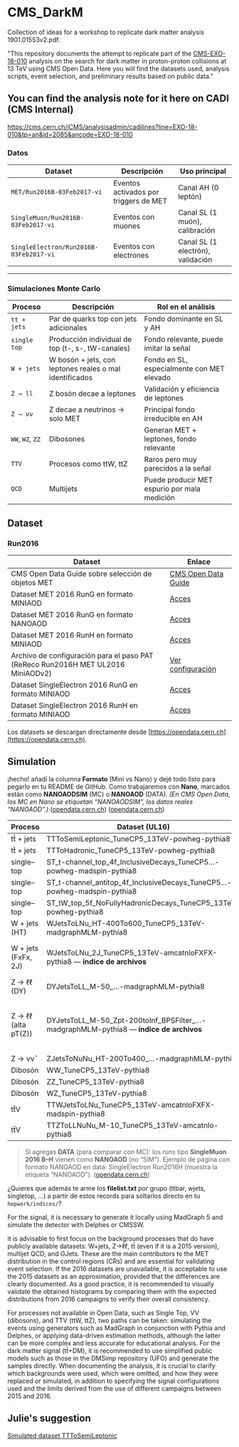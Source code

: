 # CMS_DarkM
Collection of ideas for a workshop to replicate dark matter analysis 1901.01553v2.pdf.

"This repository documents the attempt to replicate part of the [CMS-EXO-18-010](https://www.arxiv.org/pdf/1901.01553) analysis on the search for dark matter in proton-proton collisions at 13 TeV using CMS Open Data. Here you will find the datasets used, analysis scripts, event selection, and preliminary results based on public data."

## You can find the analysis note for it here on CADI (CMS Internal)
https://cms.cern.ch/iCMS/analysisadmin/cadilines?line=EXO-18-010&tp=an&id=2085&ancode=EXO-18-010


###  Datos 

| Dataset                             | Descripción                                   | Uso principal                      |
|-------------------------------------|-----------------------------------------------|------------------------------------|
| `MET/Run2016B-03Feb2017-vi`         | Eventos activados por triggers de MET         | Canal AH (0 leptón)                |
| `SingleMuon/Run2016B-03Feb2017-vi`  | Eventos con muones                            | Canal SL (1 muón), calibración     |
| `SingleElectron/Run2016B-03Feb2017-vi` | Eventos con electrones                      | Canal SL (1 electrón), validación  |

---

###  Simulaciones Monte Carlo

| Proceso            | Descripción                                             | Rol en el análisis                              |
|--------------------|---------------------------------------------------------|--------------------------------------------------|
| `tt + jets`        | Par de quarks top con jets adicionales                  | Fondo dominante en SL y AH                      |
| `single top`       | Producción individual de top (t-, s-, tW-canales)       | Fondo relevante, puede imitar la señal          |
| `W + jets`         | W bosón + jets, con leptones reales o mal identificados | Fondo en SL, especialmente con MET elevado      |
| `Z → ll`           | Z bosón decae a leptones                                | Validación y eficiencia de leptones             |
| `Z → νν`           | Z decae a neutrinos → solo MET                          | Principal fondo irreducible en AH               |
| `WW`, `WZ`, `ZZ`   | Dibosones                                               | Generan MET + leptones, fondo relevante          |
| `TTV`              | Procesos como ttW, ttZ                                  | Raros pero muy parecidos a la señal             |
| `QCD`              | Multijets                                               | Puede producir MET espurio por mala medición    |


## Dataset
### Run2016

| Dataset | Enlace |
|--------------|--------|
| CMS Open Data Guide sobre selección de objetos MET | [CMS Open Data Guide](https://cms-opendata-guide.web.cern.ch/analysis/selection/objects/met/) |
| Dataset MET 2016 RunG en formato MINIAOD | [Acces](https://opendata.cern.ch/record/30509) |
| Dataset MET 2016 RunG en formato NANOAOD | [Acces](https://opendata.cern.ch/record/30526) |
| Dataset MET 2016 RunH en formato MINIAOD | [Acces](https://opendata.cern.ch/record/30542) |
| Archivo de configuración para el paso PAT (ReReco Run2016H MET UL2016 MiniAODv2) | [Ver configuración](https://opendata-qa.cern.ch/record/30453?utm) |
| Dataset SingleElectron 2016 RunG en formato MINIAOD | [Acces](https://opendata.cern.ch/record/30512) |
| Dataset SingleElectron 2016 RunH en formato MINIAOD | [Acces](https://opendata.cern.ch/record/30545) |

Los datasets se descargan directamente desde [https://opendata.cern.ch](https://opendata.cern.ch).

## Simulation

¡hecho! añadí la columna **Formato** (Mini vs Nano) y dejé todo listo para pegarlo en tu README de GitHub. Como trabajaremos con **Nano**, marcados están como **NANOAODSIM** (MC) o **NANOAOD** (DATA). *(En CMS Open Data, los MC en Nano se etiquetan “NANOAODSIM”, los datos reales “NANOAOD”.)* ([opendata.cern.ch][1]) ([opendata.cern.ch][2])

| Proceso             | Dataset (UL16)                                                                            | Tipo | Formato        | Link                                                                                                                                                                                                                                                                                                                                                                                                                                                                      |
| ------------------- | ----------------------------------------------------------------------------------------- | ---- | -------------- | ------------------------------------------------------------------------------------------------------------------------------------------------------------------------------------------------------------------------------------------------------------------------------------------------------------------------------------------------------------------------------------------------------------------------------------------------------------------------- |
| tt̄ + jets          | TTToSemiLeptonic\_TuneCP5\_13TeV-powheg-pythia8                                           | MC   | **NANOAODSIM** | [https://opendata.cern.ch/record/65498](https://opendata.cern.ch/record/65498)                                                                                                                                                                                                                                                                                                                                                                                            |
| tt̄ + jets          | TTToHadronic\_TuneCP5\_13TeV-powheg-pythia8                                               | MC   | **NANOAODSIM** | [https://opendata.cern.ch/record/69927](https://opendata.cern.ch/record/69927)                                                                                                                                                                                                                                                                                                                                                                                            |
| single–top          | ST\_t-channel\_top\_4f\_InclusiveDecays\_TuneCP5…-powheg-madspin-pythia8                  | MC   | **NANOAODSIM** | [https://opendata.cern.ch/record/64763](https://opendata.cern.ch/record/64763)                                                                                                                                                                                                                                                                                                                                                                                            |
| single–top          | ST\_t-channel\_antitop\_4f\_InclusiveDecays\_TuneCP5…-powheg-madspin-pythia8              | MC   | **NANOAODSIM** | [https://opendata.cern.ch/record/64669](https://opendata.cern.ch/record/64669)                                                                                                                                                                                                                                                                                                                                                                                            |
| single–top          | ST\_tW\_top\_5f\_NoFullyHadronicDecays\_TuneCP5\_13TeV-powheg-pythia8                     | MC   | **NANOAODSIM** | [https://opendata.cern.ch/record/64895](https://opendata.cern.ch/record/64895)                                                                                                                                                                                                                                                                                                                                                                                            |
| W + jets (HT)       | WJetsToLNu\_HT-400To600\_TuneCP5\_13TeV-madgraphMLM-pythia8                               | MC   | **NANOAODSIM** | [https://opendata.cern.ch/record/69729](https://opendata.cern.ch/record/69729)                                                                                                                                                                                                                                                                                                                                                                                            |
| W + jets (FxFx, 2J) | WJetsToLNu\_2J\_TuneCP5\_13TeV-amcatnloFXFX-pythia8 — **índice de archivos**              | MC   | **NANOAODSIM** | [https://opendata.cern.ch/record/69719/file\_index/CMS\_mc\_RunIISummer20UL16NanoAODv9\_WJetsToLNu\_2J\_TuneCP5\_13TeV-amcatnloFXFX-pythia8\_NANOAODSIM\_106X\_mcRun2\_asymptotic\_v17-v1\_70000\_file\_index.txt](https://opendata.cern.ch/record/69719/file_index/CMS_mc_RunIISummer20UL16NanoAODv9_WJetsToLNu_2J_TuneCP5_13TeV-amcatnloFXFX-pythia8_NANOAODSIM_106X_mcRun2_asymptotic_v17-v1_70000_file_index.txt)                                                     |
| Z → ℓℓ (DY)         | DYJetsToLL\_M-50\_…-madgraphMLM-pythia8                                                   | MC   | **NANOAODSIM** | [https://opendata.cern.ch/record/35541](https://opendata.cern.ch/record/35541)                                                                                                                                                                                                                                                                                                                                                                                            |
| Z → ℓℓ (alta pT(Z)) | DYJetsToLL\_M-50\_Zpt-200toInf\_BPSFilter\_…-madgraphMLM-pythia8 — **índice de archivos** | MC   | **NANOAODSIM** | [https://opendata.cern.ch/record/35675/file\_index/CMS\_mc\_RunIISummer20UL16NanoAODv9\_DYJetsToLL\_M-50\_Zpt-200toInf\_BPSFilter\_TuneCP5\_13TeV-madgraphMLM-pythia8\_NANOAODSIM\_106X\_mcRun2\_asymptotic\_v17-v2\_260000\_file\_index.txt](https://opendata.cern.ch/record/35675/file_index/CMS_mc_RunIISummer20UL16NanoAODv9_DYJetsToLL_M-50_Zpt-200toInf_BPSFilter_TuneCP5_13TeV-madgraphMLM-pythia8_NANOAODSIM_106X_mcRun2_asymptotic_v17-v2_260000_file_index.txt) |
| Z → νν̄             | ZJetsToNuNu\_HT-200To400\_…-madgraphMLM-pythia8                                           | MC   | **NANOAODSIM** | [https://opendata.cern.ch/record/36174](https://opendata.cern.ch/record/36174)                                                                                                                                                                                                                                                                                                                                                                                            |
| Dibosón             | WW\_TuneCP5\_13TeV-pythia8                                                                | MC   | **NANOAODSIM** | [https://opendata.cern.ch/record/72696](https://opendata.cern.ch/record/72696)                                                                                                                                                                                                                                                                                                                                                                                            |
| Dibosón             | ZZ\_TuneCP5\_13TeV-pythia8                                                                | MC   | **NANOAODSIM** | [https://opendata.cern.ch/record/75593](https://opendata.cern.ch/record/75593)                                                                                                                                                                                                                                                                                                                                                                                            |
| Dibosón             | WZ\_TuneCP5\_13TeV-pythia8                                                                | MC   | **NANOAODSIM** | *(buscar en portal; si quieres te paso índice directo)*                                                                                                                                                                                                                                                                                                                                                                                                                   |
| tt̄V                | TTWJetsToLNu\_TuneCP5\_13TeV-amcatnloFXFX-madspin-pythia8                                 | MC   | **NANOAODSIM** | [https://opendata.cern.ch/record/68073](https://opendata.cern.ch/record/68073)                                                                                                                                                                                                                                                                                                                                                                                            |
| tt̄V                | TTZToLLNuNu\_M-10\_TuneCP5\_13TeV-amcatnlo-pythia8                                        | MC   | **NANOAODSIM** | [https://opendata.cern.ch/record/68195](https://opendata.cern.ch/record/68195)                                                                                                                                                                                                                                                                                                                                                                                            |

> Si agregas **DATA** (para comparar con MC): los *runs* tipo **SingleMuon 2016 B–H** vienen como **NANOAOD** (no “SIM”). Ejemplo de página con formato NANOAOD en data: SingleElectron Run2016H (muestra la etiqueta “NANOAOD”). ([opendata.cern.ch][1])

¿Quieres que además te arme los **filelist.txt** por grupo (ttbar, wjets, singletop, …) a partir de estos records para soltarlos directo en tu `hepwork/indices/`?

[1]: https://opendata.cern.ch/record/30562?utm_source=chatgpt.com "SingleElectron primary dataset in NANOAOD ..."
[2]: https://opendata.cern.ch/record/36038?utm_source=chatgpt.com "gammaHiggs0PHZyToZZ_M125..."



For the signal, it is necessary to generate it locally using MadGraph 5 and simulate the detector with Delphes or CMSSW.

it is advisable to first focus on the background processes that do have publicly available datasets: W+jets, Z→ℓℓ, tt̄ (even if it is a 2015 version), multijet QCD, and GJets. These are the main contributors to the MET distribution in the control regions (CRs) and are essential for validating event selection. If the 2016 datasets are unavailable, it is acceptable to use the 2015 datasets as an approximation, provided that the differences are clearly documented. As a good practice, it is recommended to visually validate the obtained histograms by comparing them with the expected distributions from 2016 campaigns to verify their overall consistency.

For processes not available in Open Data, such as Single Top, VV (dibosons), and TTV (ttW, ttZ), two paths can be taken: simulating the events using generators such as MadGraph in conjunction with Pythia and Delphes, or applying data-driven estimation methods, although the latter can be more complex and less accurate for educational analysis. For the dark matter signal (tt̄+DM), it is recommended to use simplified public models such as those in the DMSimp repository (UFO) and generate the samples directly. When documenting the analysis, it is crucial to clarify which backgrounds were used, which were omitted, and how they were replaced or simulated, in addition to specifying the signal configurations used and the limits derived from the use of different campaigns between 2015 and 2016.

## Julie's suggestion

[Simulated dataset TTToSemiLeptonic](https://opendata.cern.ch/record/67993)
